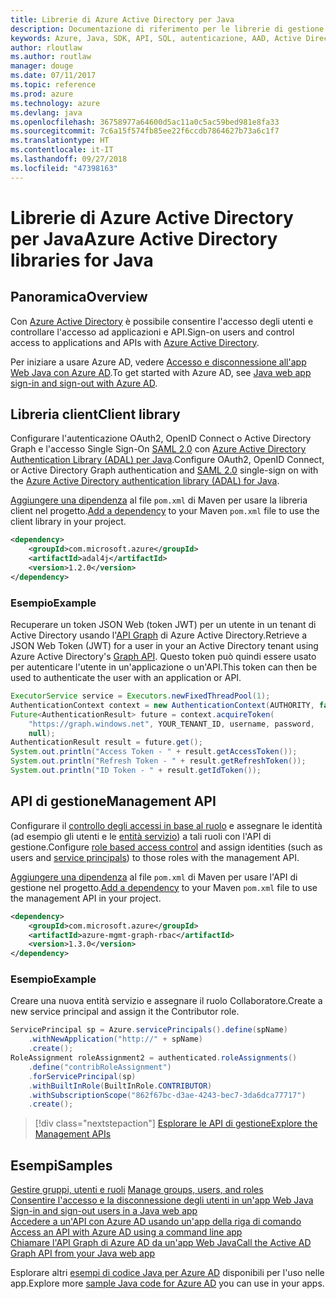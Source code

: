 ```yaml
---
title: Librerie di Azure Active Directory per Java
description: Documentazione di riferimento per le librerie di gestione e client di Azure Active Directory per Java
keywords: Azure, Java, SDK, API, SQL, autenticazione, AAD, Active Directory, Graph, OAuth 2.0
author: rloutlaw
ms.author: routlaw
manager: douge
ms.date: 07/11/2017
ms.topic: reference
ms.prod: azure
ms.technology: azure
ms.devlang: java
ms.openlocfilehash: 36758977a64600d5ac11a0c5ac59bed981e8fa33
ms.sourcegitcommit: 7c6a15f574fb85ee22f6ccdb7864627b73a6c1f7
ms.translationtype: HT
ms.contentlocale: it-IT
ms.lasthandoff: 09/27/2018
ms.locfileid: "47398163"
---
```

# <a name="azure-active-directory-libraries-for-java"></a><span data-ttu-id="7465d-104">Librerie di Azure Active Directory per Java</span><span class="sxs-lookup"><span data-stu-id="7465d-104">Azure Active Directory libraries for Java</span></span>

## <a name="overview"></a><span data-ttu-id="7465d-105">Panoramica</span><span class="sxs-lookup"><span data-stu-id="7465d-105">Overview</span></span>

<span data-ttu-id="7465d-106">Con [Azure Active Directory](/azure/active-directory/active-directory-whatis) è possibile consentire l'accesso degli utenti e controllare l'accesso ad applicazioni e API.</span><span class="sxs-lookup"><span data-stu-id="7465d-106">Sign-on users and control access to applications and APIs with [Azure Active Directory](/azure/active-directory/active-directory-whatis).</span></span>

<span data-ttu-id="7465d-107">Per iniziare a usare Azure AD, vedere [Accesso e disconnessione all'app Web Java con Azure AD](/azure/active-directory/develop/active-directory-devquickstarts-webapp-java).</span><span class="sxs-lookup"><span data-stu-id="7465d-107">To get started with Azure AD, see [Java web app sign-in and sign-out with Azure AD](/azure/active-directory/develop/active-directory-devquickstarts-webapp-java).</span></span>

## <a name="client-library"></a><span data-ttu-id="7465d-108">Libreria client</span><span class="sxs-lookup"><span data-stu-id="7465d-108">Client library</span></span>

<span data-ttu-id="7465d-109">Configurare l'autenticazione OAuth2, OpenID Connect o Active Directory Graph e l'accesso Single Sign-On [SAML 2.0](https://docs.microsoft.com/azure/active-directory/develop/active-directory-saml-protocol-reference) con [Azure Active Directory Authentication Library (ADAL) per Java](https://github.com/AzureAD/azure-activedirectory-library-for-java).</span><span class="sxs-lookup"><span data-stu-id="7465d-109">Configure OAuth2, OpenID Connect, or Active Directory Graph authentication and [SAML 2.0](https://docs.microsoft.com/azure/active-directory/develop/active-directory-saml-protocol-reference) single-sign on with the [Azure Active Directory authentication library (ADAL) for Java](https://github.com/AzureAD/azure-activedirectory-library-for-java).</span></span>

<span data-ttu-id="7465d-110">[Aggiungere una dipendenza](https://maven.apache.org/guides/getting-started/index.html#How_do_I_use_external_dependencies) al file `pom.xml` di Maven per usare la libreria client nel progetto.</span><span class="sxs-lookup"><span data-stu-id="7465d-110">[Add a dependency](https://maven.apache.org/guides/getting-started/index.html#How_do_I_use_external_dependencies) to your Maven `pom.xml` file to use the client library in your project.</span></span>

```XML
<dependency>
    <groupId>com.microsoft.azure</groupId>
    <artifactId>adal4j</artifactId>
    <version>1.2.0</version>
</dependency>
```   

### <a name="example"></a><span data-ttu-id="7465d-111">Esempio</span><span class="sxs-lookup"><span data-stu-id="7465d-111">Example</span></span>

<span data-ttu-id="7465d-112">Recuperare un token JSON Web (token JWT) per un utente in un tenant di Active Directory usando l'[API Graph](https://docs.microsoft.com/azure/active-directory/develop/active-directory-graph-api) di Azure Active Directory.</span><span class="sxs-lookup"><span data-stu-id="7465d-112">Retrieve a JSON Web Token (JWT) for a user in your an Active Directory tenant using Azure Active Directory's [Graph API](https://docs.microsoft.com/azure/active-directory/develop/active-directory-graph-api).</span></span> <span data-ttu-id="7465d-113">Questo token può quindi essere usato per autenticare l'utente in un'applicazione o un'API.</span><span class="sxs-lookup"><span data-stu-id="7465d-113">This token can then be used to authenticate the user with an application or API.</span></span>

```java
ExecutorService service = Executors.newFixedThreadPool(1);
AuthenticationContext context = new AuthenticationContext(AUTHORITY, false, service);
Future<AuthenticationResult> future = context.acquireToken(
    "https://graph.windows.net", YOUR_TENANT_ID, username, password,
    null);
AuthenticationResult result = future.get();
System.out.println("Access Token - " + result.getAccessToken());
System.out.println("Refresh Token - " + result.getRefreshToken());
System.out.println("ID Token - " + result.getIdToken());
```

## <a name="management-api"></a><span data-ttu-id="7465d-114">API di gestione</span><span class="sxs-lookup"><span data-stu-id="7465d-114">Management API</span></span>

<span data-ttu-id="7465d-115">Configurare il [controllo degli accessi in base al ruolo](/azure/active-directory/role-based-access-control-what-is) e assegnare le identità (ad esempio gli utenti e le [entità servizio](https://docs.microsoft.com/azure/active-directory/develop/active-directory-application-objects)) a tali ruoli con l'API di gestione.</span><span class="sxs-lookup"><span data-stu-id="7465d-115">Configure [role based access control](/azure/active-directory/role-based-access-control-what-is) and assign identities (such as users and [service principals](https://docs.microsoft.com/azure/active-directory/develop/active-directory-application-objects)) to those roles with the management API.</span></span> 

<span data-ttu-id="7465d-116">[Aggiungere una dipendenza](https://maven.apache.org/guides/getting-started/index.html#How_do_I_use_external_dependencies) al file `pom.xml` di Maven per usare l'API di gestione nel progetto.</span><span class="sxs-lookup"><span data-stu-id="7465d-116">[Add a dependency](https://maven.apache.org/guides/getting-started/index.html#How_do_I_use_external_dependencies) to your Maven `pom.xml` file to use the management API in your project.</span></span>

```XML
<dependency>
    <groupId>com.microsoft.azure</groupId>
    <artifactId>azure-mgmt-graph-rbac</artifactId>
    <version>1.3.0</version>
</dependency>
```

### <a name="example"></a><span data-ttu-id="7465d-117">Esempio</span><span class="sxs-lookup"><span data-stu-id="7465d-117">Example</span></span> 

<span data-ttu-id="7465d-118">Creare una nuova entità servizio e assegnare il ruolo Collaboratore.</span><span class="sxs-lookup"><span data-stu-id="7465d-118">Create a new service principal and assign it the Contributor role.</span></span>

```java
ServicePrincipal sp = Azure.servicePrincipals().define(spName)
    .withNewApplication("http://" + spName)
    .create();
RoleAssignment roleAssignment2 = authenticated.roleAssignments()
    .define("contribRoleAssignment")
    .forServicePrincipal(sp)
    .withBuiltInRole(BuiltInRole.CONTRIBUTOR)
    .withSubscriptionScope("862f67bc-d3ae-4243-bec7-3da6dca77717")
    .create();
```

> [!div class="nextstepaction"]
> [<span data-ttu-id="7465d-119">Esplorare le API di gestione</span><span class="sxs-lookup"><span data-stu-id="7465d-119">Explore the Management APIs</span></span>](/java/api/overview/azure/activedirectory/management)


## <a name="samples"></a><span data-ttu-id="7465d-120">Esempi</span><span class="sxs-lookup"><span data-stu-id="7465d-120">Samples</span></span>

<span data-ttu-id="7465d-121">[Gestire gruppi, utenti e ruoli](https://github.com/Azure-Samples/aad-java-manage-users-groups-and-roles)  </span><span class="sxs-lookup"><span data-stu-id="7465d-121">[Manage groups, users, and roles](https://github.com/Azure-Samples/aad-java-manage-users-groups-and-roles)  </span></span>  
<span data-ttu-id="7465d-122">[Consentire l'accesso e la disconnessione degli utenti in un'app Web Java](https://github.com/Azure-Samples/active-directory-java-webapp-openidconnect)  </span><span class="sxs-lookup"><span data-stu-id="7465d-122">[Sign-in and sign-out users in a Java web app](https://github.com/Azure-Samples/active-directory-java-webapp-openidconnect)  </span></span>  
<span data-ttu-id="7465d-123">[Accedere a un'API con Azure AD usando un'app della riga di comando](https://github.com/Azure-Samples/active-directory-java-native-headless) </span><span class="sxs-lookup"><span data-stu-id="7465d-123">[Access an API with Azure AD using a command line app](https://github.com/Azure-Samples/active-directory-java-native-headless) </span></span>  
[<span data-ttu-id="7465d-124">Chiamare l'API Graph di Azure AD da un'app Web Java</span><span class="sxs-lookup"><span data-stu-id="7465d-124">Call the Active AD Graph API from your Java web app</span></span>](https://github.com/Azure-Samples/active-directory-java-webapp-openidconnect)  

<span data-ttu-id="7465d-125">Esplorare altri [esempi di codice Java per Azure AD](https://azure.microsoft.com/en-us/resources/samples/?term=active+directory&platform=java) disponibili per l'uso nelle app.</span><span class="sxs-lookup"><span data-stu-id="7465d-125">Explore more [sample Java code for Azure AD](https://azure.microsoft.com/en-us/resources/samples/?term=active+directory&platform=java) you can use in your apps.</span></span>
